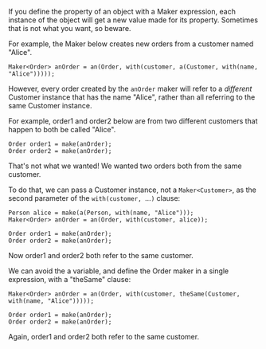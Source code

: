 If you define the property of an object with a Maker expression, each instance of the object will get a new value made for its property.  Sometimes that is not what you want, so beware.

For example, the Maker below creates new orders from a customer named "Alice".

```
Maker<Order> anOrder = an(Order, with(customer, a(Customer, with(name, "Alice")))));
```

However, every order created by the `anOrder` maker will refer to a _different_ Customer instance that has the name "Alice", rather than all referring to the same Customer instance.

For example, order1 and order2 below are from two different customers that happen to both be called "Alice".

```
Order order1 = make(anOrder);
Order order2 = make(anOrder);
```

That's not what we wanted!  We wanted two orders both from the same customer.

To do that, we can pass a Customer instance, not a `Maker<Customer>`, as the second parameter of the `with(customer, `...`)` clause:

```
Person alice = make(a(Person, with(name, "Alice")));
Maker<Order> anOrder = an(Order, with(customer, alice));

Order order1 = make(anOrder);
Order order2 = make(anOrder);
```

Now order1 and order2 both refer to the same customer.

We can avoid the a variable, and define the Order maker in a single expression, with a "theSame" clause:

```
Maker<Order> anOrder = an(Order, with(customer, theSame(Customer, with(name, "Alice")))));

Order order1 = make(anOrder);
Order order2 = make(anOrder);
```

Again, order1 and order2 both refer to the same customer.